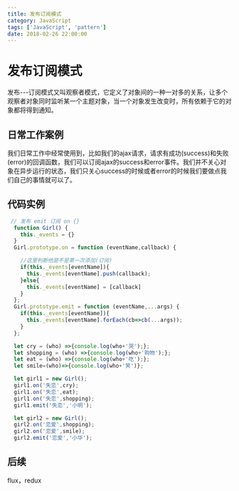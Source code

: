 ```yaml
---
title: 发布订阅模式
category: JavaScript
tags: ['JavaScript', 'pattern']
date: 2018-02-26 22:00:00
---
```


# 发布订阅模式
  发布---订阅模式又叫观察者模式，它定义了对象间的一种一对多的关系，让多个观察者对象同时监听某一个主题对象，当一个对象发生改变时，所有依赖于它的对象都将得到通知。
  
## 日常工作案例
  我们日常工作中经常使用到，比如我们的ajax请求，请求有成功(success)和失败(error)的回调函数，我们可以订阅ajax的success和error事件。我们并不关心对象在异步运行的状态，我们只关心success的时候或者error的时候我们要做点我们自己的事情就可以了。

## 代码实例

```javascript
 // 发布 emit 订阅 on {}
  function Girl() {
    this._events = {}
  }
  Girl.prototype.on = function (eventName,callback) {

    //这里判断他是不是第一次添加(订阅)
    if(this._events[eventName]){
      this._events[eventName].push(callback);
    }else{
      this._events[eventName] = [callback]
    }
  };
  Girl.prototype.emit = function (eventName,...args) {
    if(this._events[eventName]){
      this._events[eventName].forEach(cb=>cb(...args));
    }
  };

  let cry = (who) =>{console.log(who+'哭');};
  let shopping = (who) =>{console.log(who+'购物');};
  let eat = (who) =>{console.log(who+'吃');};
  let smile=(who)=>{console.log(who+'笑')};

  let girl1 = new Girl();
  girl1.on('失恋',cry);
  girl1.on('失恋',eat);
  girl1.on('失恋',shopping);
  girl1.emit('失恋','小明');

  let girl2 = new Girl();
  girl2.on('恋爱',shopping);
  girl2.on('恋爱',smile);
  girl2.emit('恋爱','小华');
```

## 后续
  flux，redux
